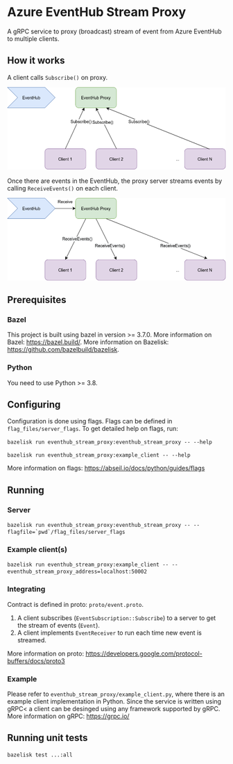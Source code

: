 # Azure EventHub Stream Proxy
A gRPC service to proxy (broadcast) stream of event from Azure EventHub to multiple clients.

## How it works

A client calls `Subscribe()` on proxy.

![](diagrams/sub.png)

Once there are events in the EventHub, the proxy server streams events by calling `ReceiveEvents()` on each client.

![](diagrams/receive.png)

## Prerequisites

### Bazel
This project is built using bazel in version >= 3.7.0.
More information on Bazel: https://bazel.build/.
More information on Bazelisk: https://github.com/bazelbuild/bazelisk.

### Python
You need to use Python >= 3.8.

## Configuring
Configuration is done using flags.
Flags can be defined in `flag_files/server_flags`. To get detailed help on flags, run:
```
bazelisk run eventhub_stream_proxy:eventhub_stream_proxy -- --help
```
```
bazelisk run eventhub_stream_proxy:example_client -- --help
```

More information on flags: https://abseil.io/docs/python/guides/flags

## Running
### Server
```
bazelisk run eventhub_stream_proxy:eventhub_stream_proxy -- --flagfile=`pwd`/flag_files/server_flags
```

### Example client(s)
```
bazelisk run eventhub_stream_proxy:example_client -- --eventhub_stream_proxy_address=localhost:50002
```

### Integrating
Contract is defined in proto: `proto/event.proto`.
1. A client subscribes (`EventSubscription::Subscribe`) to a server to get the stream of events (`Event`).
1. A client implements `EventReceiver` to run each time new event is streamed.

More information on proto: https://developers.google.com/protocol-buffers/docs/proto3

### Example
Please refer to `eventhub_stream_proxy/example_client.py`, where there is an example client implementation in Python.
Since the service is written using gRPC< a client can be desinged using any framework supported by gRPC.
More information on gRPC: https://grpc.io/

## Running unit tests
```
bazelisk test ...:all
```
